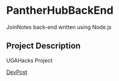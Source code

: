 # PantherHubBackEnd
JoinNotes back-end written using Node.js

## Project Description
UGAHacks Project

[DevPost](https://devpost.com/software/joinotes)
